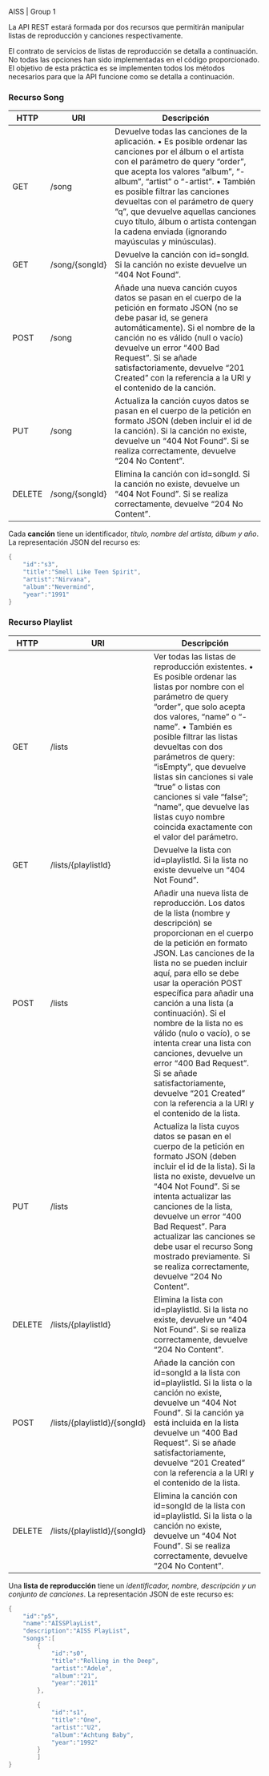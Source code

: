  AISS | Group 1

La API REST estará formada por dos recursos que permitirán manipular listas de reproducción y canciones respectivamente. 

El contrato de servicios de listas de reproducción se detalla a continuación. No todas las opciones han sido implementadas en el código proporcionado. El objetivo de esta práctica es se implementen todos los métodos necesarios para que la API funcione como se detalla a continuación. 

### Recurso Song ###
| HTTP  | URI | Descripción |
| ------------- | ------------- | ------------- |
| GET |  /song | Devuelve todas las canciones de la aplicación. •	Es posible ordenar las canciones por el álbum o el artista con el parámetro de query “order”, que acepta los valores “album”, “-album”, “artist” o “-artist”. •	También es posible filtrar las canciones devueltas con el parámetro de query “q”, que devuelve aquellas canciones cuyo título, álbum o artista contengan la cadena enviada (ignorando mayúsculas y minúsculas).|
| GET | /song/{songId}  |  Devuelve la canción con id=songId. Si la canción no existe devuelve un “404 Not Found”. |
| POST | /song | Añade una nueva canción cuyos datos se pasan en el cuerpo de la petición en formato JSON (no se debe pasar id, se genera automáticamente). Si el nombre de la canción no es válido (null o vacío) devuelve un error “400 Bad Request”. Si se añade satisfactoriamente, devuelve “201 Created” con la referencia a la URI y el contenido de la canción. |
| PUT | /song  | Actualiza la canción cuyos datos se pasan en el cuerpo de la petición en formato JSON (deben incluir el id de la canción). Si la canción no existe, devuelve un “404 Not Found”. Si se realiza correctamente, devuelve “204 No Content”. |
| DELETE | /song/{songId}  |  Elimina la canción con id=songId. Si la canción no existe, devuelve un “404 Not Found”. Si se realiza correctamente, devuelve “204 No Content”.|

Cada **canción** tiene un identificador, _título, nombre del artista, álbum y año_. La representación JSON del recurso es:

```cpp
{
	"id":"s3",
	"title":"Smell Like Teen Spirit",
	"artist":"Nirvana",
	"album":"Nevermind",
	"year":"1991"
}
```


### Recurso Playlist ###
| HTTP  | URI | Descripción |
| ------------- | ------------- | ------------- |
| GET | /lists  | Ver todas las listas de reproducción existentes. •	Es posible ordenar las listas por nombre con el parámetro de query “order”, que solo acepta dos valores, “name” o “-name”. •	También es posible filtrar las listas devueltas con dos parámetros de query: “isEmpty”, que devuelve listas sin canciones si vale “true” o listas con canciones si vale “false”; “name”, que devuelve las listas cuyo nombre coincida exactamente con el valor del parámetro. |
| GET | /lists/{playlistId} | Devuelve la lista con id=playlistId. Si la lista no existe devuelve un “404 Not Found”. |
| POST | /lists | Añadir una nueva lista de reproducción. Los datos de la lista (nombre y descripción) se proporcionan en el cuerpo de la petición en formato JSON. Las canciones de la lista no se pueden incluir aquí, para ello se debe usar  la operación POST específica para añadir una canción a una lista (a continuación). Si el nombre de la lista no es válido (nulo o vacío), o se intenta crear una lista con canciones, devuelve un error “400 Bad Request”. Si se añade satisfactoriamente, devuelve “201 Created” con la referencia a la URI y el contenido de la lista. |
| PUT | /lists | Actualiza la lista cuyos datos se pasan en el cuerpo de la petición en formato JSON (deben incluir el id de la lista).  Si la lista no existe, devuelve un “404 Not Found”. Si se intenta actualizar las canciones de la lista, devuelve un error “400 Bad Request”. Para actualizar las canciones se debe usar el recurso Song mostrado previamente. Si se realiza correctamente, devuelve “204 No Content”. |
| DELETE | /lists/{playlistId} | Elimina la lista con id=playlistId. Si la lista no existe, devuelve un “404 Not Found”. Si se realiza correctamente, devuelve “204 No Content”. |
| POST |  /lists/{playlistId}/{songId} | Añade la canción con id=songId a la lista con id=playlistId. Si la lista o la canción no existe, devuelve un “404 Not Found”. Si la canción ya está incluida en la lista devuelve un “400 Bad Request”. Si se añade satisfactoriamente, devuelve “201 Created” con la referencia a la URI y el contenido de la lista. |
| DELETE | /lists/{playlistId}/{songId}  | Elimina la canción con id=songId de la lista con id=playlistId. Si la lista o la canción no existe, devuelve un “404 Not Found”. Si se realiza correctamente, devuelve “204 No Content”.|


Una **lista de reproducción** tiene un _identificador, nombre, descripción y un conjunto de canciones_. La representación JSON de este recurso es:

```cpp
{
	"id":"p5",
	"name":"AISSPlayList",
	"description":"AISS PlayList",
	"songs":[
		{
			"id":"s0",
			"title":"Rolling in the Deep",
			"artist":"Adele",
			"album":"21",
			"year":"2011"
		},

		{			
			"id":"s1",
			"title":"One",
			"artist":"U2",
			"album":"Achtung Baby",
			"year":"1992"
		}
		]
}

```
